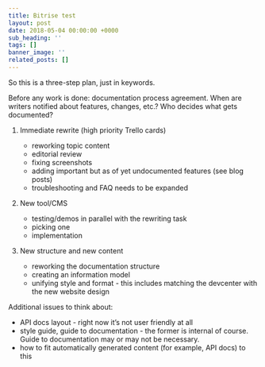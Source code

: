 ```yaml
---
title: Bitrise test
layout: post
date: 2018-05-04 00:00:00 +0000
sub_heading: ''
tags: []
banner_image: ''
related_posts: []
---
```

So this is a three-step plan, just in keywords.

Before any work is done: documentation process agreement. When are writers notified about features, changes, etc.?
Who decides what gets documented?


1. Immediate rewrite (high priority Trello cards)

   * reworking topic content
   * editorial review
   * fixing screenshots
   * adding important but as of yet undocumented features (see blog posts)
   * troubleshooting and FAQ needs to be expanded

2. New tool/CMS

   * testing/demos in parallel with the rewriting task
   * picking one
   * implementation

3. New structure and new content

   * reworking the documentation structure
   * creating an information model
   * unifying style and format - this includes matching the devcenter with the new website design


Additional issues to think about:

* API docs layout - right now it’s not user friendly at all
* style guide, guide to documentation - the former is internal of course. Guide to documentation may or may not be necessary.
* how to fit automatically generated content (for example, API docs) to this